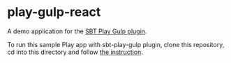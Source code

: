 # play-gulp-react

A demo application for the [SBT Play Gulp plugin](http://www.github.com/mmizutani/sbt-play-gulp).

To run this sample Play app with sbt-play-gulp plugin, clone this repository, cd into this directory and follow [the instruction](https://github.com/mmizutani/sbt-play-gulp#how-to-use-this-sbt-plugin).
